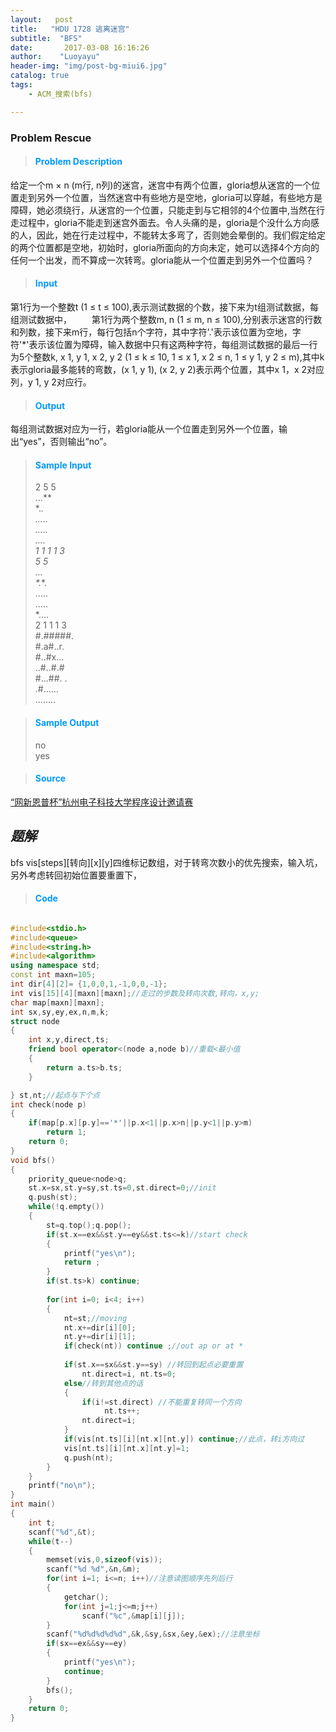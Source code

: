 ```yaml
---
layout:   post 
title:   "HDU 1728 逃离迷宫"
subtitle:  "BFS"
date:       2017-03-08 16:16:26
author:    "Luoyayu"
header-img: "img/post-bg-miui6.jpg"
catalog: true
tags:
    - ACM_搜索(bfs)

---
```


###   Problem  <strong>Rescue</strong>  
 
>####  <font color="#0099ff">Problem Description </font>   
给定一个m × n (m行, n列)的迷宫，迷宫中有两个位置，gloria想从迷宫的一个位置走到另外一个位置，当然迷宫中有些地方是空地，gloria可以穿越，有些地方是障碍，她必须绕行，从迷宫的一个位置，只能走到与它相邻的4个位置中,当然在行走过程中，gloria不能走到迷宫外面去。令人头痛的是，gloria是个没什么方向感的人，因此，她在行走过程中，不能转太多弯了，否则她会晕倒的。我们假定给定的两个位置都是空地，初始时，gloria所面向的方向未定，她可以选择4个方向的任何一个出发，而不算成一次转弯。gloria能从一个位置走到另外一个位置吗？

>####  <font color="#0099ff">Input </font>       
第1行为一个整数t (1 ≤ t ≤ 100),表示测试数据的个数，接下来为t组测试数据，每组测试数据中， 
　　第1行为两个整数m, n (1 ≤ m, n ≤ 100),分别表示迷宫的行数和列数，接下来m行，每行包括n个字符，其中字符'.'表示该位置为空地，字符'*'表示该位置为障碍，输入数据中只有这两种字符，每组测试数据的最后一行为5个整数k, x 1, y 1, x 2, y 2 (1 ≤ k ≤ 10, 1 ≤ x 1, x 2 ≤ n, 1 ≤ y 1, y 2 ≤ m),其中k表示gloria最多能转的弯数，(x 1, y 1), (x 2, y 2)表示两个位置，其中x 1，x 2对应列，y 1, y 2对应行。

>####  <font color="#0099ff">Output</font>   
每组测试数据对应为一行，若gloria能从一个位置走到另外一个位置，输出“yes”，否则输出“no”。

>####  <font color="#0099ff">Sample Input</font>   
>2
5 5    
...**  
*.**.  
.....  
.....  
*....   
1 1 1 1 3  
5 5  
...**  
*.**.  
.....  
.....   
*....   
2 1 1 1 3       
#.#####.    
#.a#..r.     
#..#x...    
..#..#.#    
#...##.   .  
.#......     
........      
 
>####  <font color="#0099ff">Sample Output</font>     
>no    
yes      

>####  <font color="#0099ff">Source</font>
[“网新恩普杯”杭州电子科技大学程序设计邀请赛](http://acm.hdu.edu.cn/search.php?field=problem&key=%A1%B0%CD%F8%D0%C2%B6%F7%C6%D5%B1%AD%A1%B1%BA%BC%D6%DD%B5%E7%D7%D3%BF%C6%BC%BC%B4%F3%D1%A7%B3%CC%D0%F2%C9%E8%BC%C6%D1%FB%C7%EB%C8%FC&source=1&searchmode=source)

## *题解*
 bfs vis[steps][转向][x][y]四维标记数组，对于转弯次数小的优先搜索，输入坑，另外考虑转回初始位置要重置下，


>####  <font color="#0099ff">Code</font>

```cpp

#include<stdio.h>
#include<queue>
#include<string.h>
#include<algorithm>
using namespace std;
const int maxn=105;
int dir[4][2]= {1,0,0,1,-1,0,0,-1};
int vis[15][4][maxn][maxn];//走过的步数及转向次数,转向，x,y; 
char map[maxn][maxn];
int sx,sy,ey,ex,n,m,k;
struct node
{
    int x,y,direct,ts;
    friend bool operator<(node a,node b)//重载<最小值 
    {
        return a.ts>b.ts;
    }

} st,nt;//起点与下个点 
int check(node p)
{
    if(map[p.x][p.y]=='*'||p.x<1||p.x>n||p.y<1||p.y>m)
        return 1;
    return 0;
}
void bfs()
{
    priority_queue<node>q;
    st.x=sx,st.y=sy,st.ts=0,st.direct=0;//init
    q.push(st);
    while(!q.empty())
    {
        st=q.top();q.pop();
     	if(st.x==ex&&st.y==ey&&st.ts<=k)//start check 
   		{
	        printf("yes\n");
	        return ;
    	}
        if(st.ts>k) continue;
        
        for(int i=0; i<4; i++)
        {
        	nt=st;//moving 
            nt.x+=dir[i][0];
            nt.y+=dir[i][1];
            if(check(nt)) continue ;//out ap or at *
            
            if(st.x==sx&&st.y==sy) //转回到起点必要重置 
                nt.direct=i, nt.ts=0;
            else//转到其他点的话 
            {
                if(i!=st.direct) //不能重复转同一个方向 
					 nt.ts++;
                nt.direct=i;
            }
            if(vis[nt.ts][i][nt.x][nt.y]) continue;//此点，转i方向过 
            vis[nt.ts][i][nt.x][nt.y]=1;
            q.push(nt);
        }
    }
    printf("no\n");
}
int main()
{
    int t;
    scanf("%d",&t);
    while(t--)
    {
		memset(vis,0,sizeof(vis));
        scanf("%d %d",&n,&m);
        for(int i=1; i<=n; i++)//注意读图顺序先列后行 
    	{
    		getchar();
			for(int j=1;j<=m;j++)
    			scanf("%c",&map[i][j]);
    	}
        scanf("%d%d%d%d%d",&k,&sy,&sx,&ey,&ex);//注意坐标 
		if(sx==ex&&sy==ey)
		{
			printf("yes\n");
			continue;	
		} 
        bfs();
    }
    return 0;
}


```